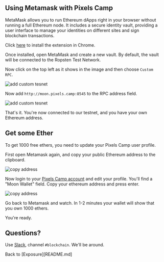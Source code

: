 ## Using Metamask with Pixels Camp

MetaMask allows you to run Ethereum dApps right in your browser without running a full Ethereum node. It includes a secure identity vault, providing a user interface to manage your identities on different sites and sign blockchain transactions.

Click [here][5] to install the extension in Chrome.

Once installed, open MetaMask and create a new vault. By default, the vault will be connected to the Ropsten Test Network.

Now click on the top left as it shows in the image and then choose `Custom RPC`.

![add custom tesnet](img/add-testnet.png)

Now add `http://moon.pixels.camp:8545` to the RPC address field.

![add custom tesnet](img/add-rpc.png)

That's it. You're now connected to our testnet, and you have your own Ethereum address.

## Get some Ether

To get 1000 free ethers, you need to update your Pixels Camp user profile.

First open Metamask again, and copy your public Ethereum address to the clipboard.

![copy address](img/copy-address.png)

Now login to your [Pixels Camp account][7] and edit your profile. You'll find a "Moon Wallet" field. Copy your ethereum address and press enter.

![copy address](img/profile.png)

Go back to Metamask and watch. In 1-2 minutes your wallet will show that you own 1000 ethers.

You're ready.

## Questions?

Use [Slack][8], channel `#blockchain`. We'll be around.

Back to [Exposure][README.md]

[1]: https://ethereum.org/
[2]: https://ethereum.org/ether
[3]: http://consensys.github.io/developers/articles/101-noob-intro/
[4]: https://github.com/ethereum/go-ethereum/wiki/Contract-Tutorial
[5]: https://chrome.google.com/webstore/detail/metamask/nkbihfbeogaeaoehlefnkodbefgpgknn
[6]: https://metamask.io/
[7]: https://pixels.camp/
[8]: https://github.com/PixelsCamp/docs/blob/master/SLACK.md
[9]: http://moon.pixels.camp:8547/
[10]: https://github.com/gobitfly/etherchain-light
